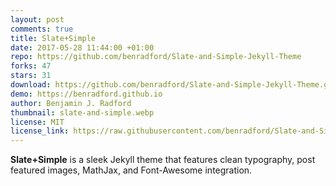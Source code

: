 ```yaml
---
layout: post
comments: true
title: Slate+Simple
date: 2017-05-28 11:44:00 +01:00
repo: https://github.com/benradford/Slate-and-Simple-Jekyll-Theme
forks: 47
stars: 31
download: https://github.com/benradford/Slate-and-Simple-Jekyll-Theme.git
demo: https://benradford.github.io
author: Benjamin J. Radford
thumbnail: slate-and-simple.webp
license: MIT
license_link: https://raw.githubusercontent.com/benradford/Slate-and-Simple-Jekyll-Theme/refs/heads/master/LICENSE
---
```


**Slate+Simple** is a sleek Jekyll theme that features clean typography, post featured images, MathJax, and Font-Awesome integration.
